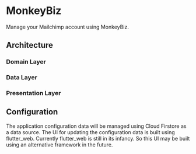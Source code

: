 # MonkeyBiz

Manage your Mailchimp account using MonkeyBiz.

## Architecture

### Domain Layer

### Data Layer

### Presentation Layer

## Configuration

The application configuration data will be managed using Cloud Firstore as a data source. The UI for updating the configuration data is built using flutter_web. Currently flutter_web is still in its infancy. So this UI may be built using an alternative framework in the future.